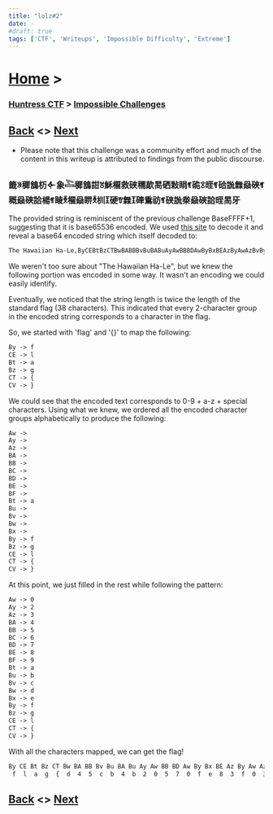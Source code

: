 ```yaml
---
title: "lolz#2"
date: -
#draft: true
tags: ['CTF', 'Writeups', 'Impossible Difficulty', 'Extreme']
---
```


# [Home](https://jjolley91.github.io/blog/) >

###  [Huntress CTF](https://jjolley91.github.io/blog/huntress_ctf_2023) >  [Impossible Challenges](https://jjolley91.github.io/blog/huntress_ctf_2023/3.Hard/)

## [Back](https://jjolley91.github.io/blog/huntress_ctf_2023/4.Impossible)  <> [Next](https://jjolley91.github.io/blog/huntress_ctf_2023/4.Impossible/lolz3) 

* Please note that this challenge was a community effort and much of the content in this writeup is attributed to findings from the public discourse.

### 籖ꍨ穉鵨杤𒅆象𓍆穉鵨詌ꍸ穌橊救硖穤歊晑硒敤睊ꉑ硊ꉤ晊ꉑ硆詤橆赑硤ꉑ穊赑硤詥楊ꉑ睖ꉥ橊赑睤ꉥ杊𐙑硬ꉒ橆𐙑硨穒祊ꉑ硖詤桊赑硤詥晊晑牙

The provided string is reminiscent of the previous challenge BaseFFFF+1, suggesting that it is base65536 encoded.
We used [this site](https://www.better-converter.com/Encoders-Decoders/Base65536-Decode) to decode it and reveal a base64 encoded string which itself decoded to:

```txt
The Hawaiian Ha-Le,ByCEBtBzCTBwBABBBvBuBABuAyAwBBBDAwByBxBEAzByAwAzBvByBFAyBxBDBCBEBuBwAwByBuCV
```

We weren't too sure about "The Hawaiian Ha-Le", but we knew the following portion was encoded in some way. It wasn't an encoding we could easily identify.

Eventually, we noticed that the string length is twice the length of the standard flag (38 characters). This indicated that every 2-character group in the encoded string corresponds to a character in the flag.

So, we started with 'flag' and '{}' to map the following:
```txt
By -> f
CE -> l
Bt -> a
Bz -> g
CT -> {
CV -> }
```

We could see that the encoded text corresponds to 0-9 + a-z + special characters. Using what we knew, we ordered all the encoded character groups alphabetically to produce the following:
```txt
Aw ->
Ay ->
Az ->
BA ->
BB ->
BC ->
BD ->
BE ->
BF ->
Bt -> a
Bu ->
Bv ->
Bw ->
Bx ->
By -> f
Bz -> g
CE -> l
CT -> {
CV -> }
```

At this point, we just filled in the rest while following the pattern:
```txt
Aw -> 0
Ay -> 2
Az -> 3
BA -> 4
BB -> 5
BC -> 6
BD -> 7
BE -> 8
BF -> 9
Bt -> a
Bu -> b
Bv -> c
Bw -> d
Bx -> e
By -> f
Bz -> g
CE -> l
CT -> {
CV -> }
```

With all the characters mapped, we can get the flag!
```txt
By CE Bt Bz CT Bw BA BB Bv Bu BA Bu Ay Aw BB BD Aw By Bx BE Az By Aw Az Bv By BF Ay Bx BD BC BE Bu Bw Aw By Bu CV
 f  l  a  g  {  d  4  5  c  b  4  b  2  0  5  7  0  f  e  8  3  f  0  3  c  f  9  2  e  7  6  8  b  d  0  f  b  }
```

## [Back](https://jjolley91.github.io/blog/huntress_ctf_2023/4.Impossible)  <> [Next](https://jjolley91.github.io/blog/huntress_ctf_2023/4.Impossible/lolz3) 